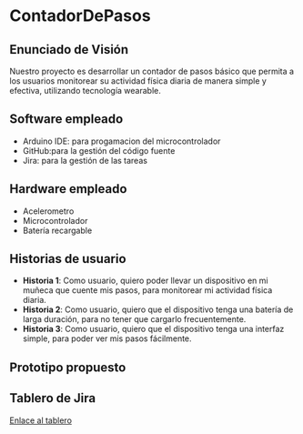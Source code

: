 # ContadorDePasos
## Enunciado de Visión
Nuestro proyecto es desarrollar un contador de pasos básico que permita a los usuarios monitorear su actividad física diaria de manera simple y efectiva, utilizando tecnología wearable.
## Software empleado
- Arduino IDE: para progamacion del microcontrolador
- GitHub:para la gestión del código fuente
- Jira: para la gestión de las tareas
## Hardware empleado
- Acelerometro
- Microcontrolador
- Batería recargable

## Historias de usuario
- **Historia 1**: Como usuario, quiero poder llevar un dispositivo en mi muñeca que cuente mis pasos, para monitorear mi actividad física diaria.
- **Historia 2**: Como usuario, quiero que el dispositivo tenga una batería de larga duración, para no tener que cargarlo frecuentemente.
- **Historia 3**: Como usuario, quiero que el dispositivo tenga una interfaz simple, para poder ver mis pasos fácilmente.

## Prototipo propuesto


## Tablero de Jira
[Enlace al tablero](https://nayeli-jaqueline-padron-velazquez.atlassian.net/jira/software/projects/CDP/boards/6)

